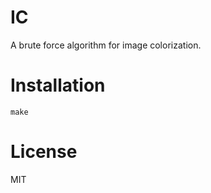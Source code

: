 # IC

A brute force algorithm for image colorization.

# Installation

```
make
```

# License

MIT

